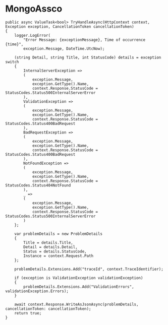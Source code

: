 # MongoAssco

    public async ValueTask<bool> TryHandleAsync(HttpContext context, Exception exception, CancellationToken cancellationToken)
    {
        logger.LogError(
            "Error Message: {exceptionMessage}, Time of occurrence {time}",
            exception.Message, DateTime.UtcNow);

        (string Detail, string Title, int StatusCode) details = exception switch
        {
            InternalServerException =>
            (
                exception.Message,
                exception.GetType().Name,
                context.Response.StatusCode = StatusCodes.Status500InternalServerError
            ),
            ValidationException =>
            (
                exception.Message,
                exception.GetType().Name,
                context.Response.StatusCode = StatusCodes.Status400BadRequest
            ),
            BadRequestException =>
            (
                exception.Message,
                exception.GetType().Name,
                context.Response.StatusCode = StatusCodes.Status400BadRequest
            ),
            NotFoundException =>
            (
                exception.Message,
                exception.GetType().Name,
                context.Response.StatusCode = StatusCodes.Status404NotFound
            ),
            _ =>
            (
                exception.Message,
                exception.GetType().Name,
                context.Response.StatusCode = StatusCodes.Status500InternalServerError
            )
        };

        var problemDetails = new ProblemDetails
        {
            Title = details.Title,
            Detail = details.Detail,
            Status = details.StatusCode,
            Instance = context.Request.Path
        };

        problemDetails.Extensions.Add("traceId", context.TraceIdentifier);

        if (exception is ValidationException validationException)
        {
            problemDetails.Extensions.Add("ValidationErrors", validationException.Errors);
        }

        await context.Response.WriteAsJsonAsync(problemDetails, cancellationToken: cancellationToken);
        return true;
    }
